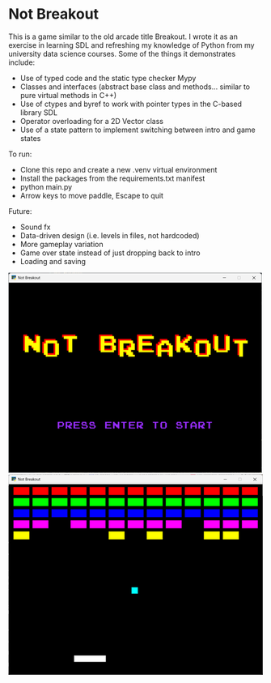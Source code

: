 # Not Breakout

This is a game similar to the old arcade title Breakout. I wrote it as an exercise in learning SDL and refreshing my knowledge of Python from my university data science courses. Some of the things it demonstrates include:
- Use of typed code and the static type checker Mypy 
- Classes and interfaces (abstract base class and methods... similar to pure virtual methods in C++)
- Use of ctypes and byref to work with pointer types in the C-based library SDL
- Operator overloading for a 2D Vector class
- Use of a state pattern to implement switching between intro and game states

To run:
- Clone this repo and create a new .venv virtual environment
- Install the packages from the requirements.txt manifest
- python main.py
- Arrow keys to move paddle, Escape to quit

Future:
- Sound fx
- Data-driven design (i.e. levels in files, not hardcoded)
- More gameplay variation
- Game over state instead of just dropping back to intro
- Loading and saving

![Intro screen](media/intro.png)
![Game screen](media/game.png)
